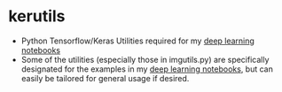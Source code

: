 # kerutils
* Python Tensorflow/Keras Utilities required for my
  [deep learning notebooks](http://www.samyzaf.com/ML)
* Some of the utilities (especially those in imgutils.py) are specifically designated for the examples
  in my
  [deep learning notebooks](http://www.samyzaf.com/ML),
  but can easily be tailored for general usage if desired.

